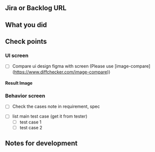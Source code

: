 <!--
  PR title {number} {title} (for integration with Backlog)
  Example: Issue-113 PR Doing something else
-->

## Jira or Backlog URL

<!--
    https://atlassian.net/browse/**-***
    Các task/bug trên backlog đều phải điền PR nào đã fix
-->

## What you did

<!--
- Summary of revisions
- e.g. Updated README to describe PR rules
-->

## Check points

### UI screen

<!--
  Please use https://www.diffchecker.com/image-compare
  If there are changes to the screen, post a modified capture.
-->

- [ ] Compare ui design figma with screen (Please use [image-compare] (https://www.diffchecker.com/image-compare))
#### Result Image
<!--
  Insert ảnh compare sự khách biệt giữa 2 design
-->

### Behavior screen
<!--
  Check lại các case đã được ghi trong file mô tả nghiệp vụ dự án
-->
- [ ] Check the cases note in requirement, spec

<!--
  Lấy test case chính tester đã define
-->
- [ ] list main test case (get it from tester) 
  - [ ] test case 1
  - [ ] test case 2

<!--
  When adding or modifying a feature, post a screen recording to confirm the sequence of operations.
-->

## Notes for development

<!--
  Describe any additional information, such as the intent of the implementation policy or areas of confusion.
  Các PR nào liên quan tới API PR khác cần note rõ trong PR
-->
